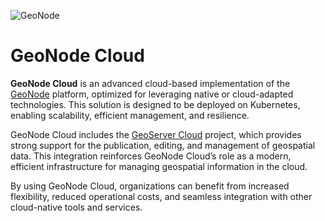 ![GeoNode](https://geonode.org/static/img/geonode_logo.png)

# GeoNode Cloud

**GeoNode Cloud** is an advanced cloud-based implementation of the [GeoNode](https://github.com/GeoNode/geonode) platform, optimized for leveraging native or cloud-adapted technologies. This solution is designed to be deployed on Kubernetes, enabling scalability, efficient management, and resilience.

GeoNode Cloud includes the [GeoServer Cloud](https://github.com/geoserver/geoserver-cloud) project, which provides strong support for the publication, editing, and management of geospatial data. This integration reinforces GeoNode Cloud’s role as a modern, efficient infrastructure for managing geospatial information in the cloud.

By using GeoNode Cloud, organizations can benefit from increased flexibility, reduced operational costs, and seamless integration with other cloud-native tools and services.
